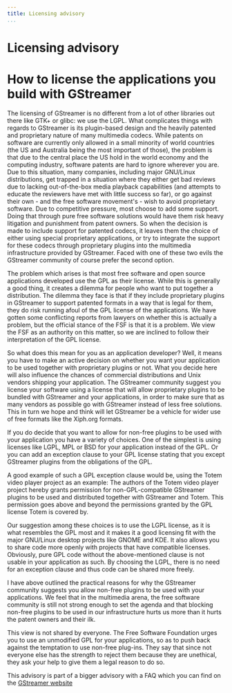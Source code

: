```yaml
---
title: Licensing advisory
...
```


# Licensing advisory

# How to license the applications you build with GStreamer

The licensing of GStreamer is no different from a lot of other libraries
out there like GTK+ or glibc: we use the LGPL. What complicates things
with regards to GStreamer is its plugin-based design and the heavily
patented and proprietary nature of many multimedia codecs. While patents
on software are currently only allowed in a small minority of world
countries (the US and Australia being the most important of those), the
problem is that due to the central place the US hold in the world
economy and the computing industry, software patents are hard to ignore
wherever you are. Due to this situation, many companies, including major
GNU/Linux distributions, get trapped in a situation where they either
get bad reviews due to lacking out-of-the-box media playback
capabilities (and attempts to educate the reviewers have met with little
success so far), or go against their own - and the free software
movement's - wish to avoid proprietary software. Due to competitive
pressure, most choose to add some support. Doing that through pure free
software solutions would have them risk heavy litigation and punishment
from patent owners. So when the decision is made to include support for
patented codecs, it leaves them the choice of either using special
proprietary applications, or try to integrate the support for these
codecs through proprietary plugins into the multimedia infrastructure
provided by GStreamer. Faced with one of these two evils the GStreamer
community of course prefer the second option.

The problem which arises is that most free software and open source
applications developed use the GPL as their license. While this is
generally a good thing, it creates a dilemma for people who want to put
together a distribution. The dilemma they face is that if they include
proprietary plugins in GStreamer to support patented formats in a way
that is legal for them, they do risk running afoul of the GPL license of
the applications. We have gotten some conflicting reports from lawyers
on whether this is actually a problem, but the official stance of the
FSF is that it is a problem. We view the FSF as an authority on this
matter, so we are inclined to follow their interpretation of the GPL
license.

So what does this mean for you as an application developer? Well, it
means you have to make an active decision on whether you want your
application to be used together with proprietary plugins or not. What
you decide here will also influence the chances of commercial
distributions and Unix vendors shipping your application. The GStreamer
community suggest you license your software using a license that will
allow proprietary plugins to be bundled with GStreamer and your
applications, in order to make sure that as many vendors as possible go
with GStreamer instead of less free solutions. This in turn we hope and
think will let GStreamer be a vehicle for wider use of free formats like
the Xiph.org formats.

If you do decide that you want to allow for non-free plugins to be used
with your application you have a variety of choices. One of the simplest
is using licenses like LGPL, MPL or BSD for your application instead of
the GPL. Or you can add an exception clause to your GPL license stating
that you except GStreamer plugins from the obligations of the GPL.

A good example of such a GPL exception clause would be, using the Totem
video player project as an example: The authors of the Totem video
player project hereby grants permission for non-GPL-compatible GStreamer
plugins to be used and distributed together with GStreamer and Totem.
This permission goes above and beyond the permissions granted by the GPL
license Totem is covered by.

Our suggestion among these choices is to use the LGPL license, as it is
what resembles the GPL most and it makes it a good licensing fit with
the major GNU/Linux desktop projects like GNOME and KDE. It also allows
you to share code more openly with projects that have compatible
licenses. Obviously, pure GPL code without the above-mentioned clause is
not usable in your application as such. By choosing the LGPL, there is
no need for an exception clause and thus code can be shared more freely.

I have above outlined the practical reasons for why the GStreamer
community suggests you allow non-free plugins to be used with your
applications. We feel that in the multimedia arena, the free software
community is still not strong enough to set the agenda and that blocking
non-free plugins to be used in our infrastructure hurts us more than it
hurts the patent owners and their ilk.

This view is not shared by everyone. The Free Software Foundation urges
you to use an unmodified GPL for your applications, so as to push back
against the temptation to use non-free plug-ins. They say that since not
everyone else has the strength to reject them because they are
unethical, they ask your help to give them a legal reason to do so.

This advisory is part of a bigger advisory with a FAQ which you can find
on the [GStreamer
website](http://gstreamer.freedesktop.org/documentation/licensing.html)


